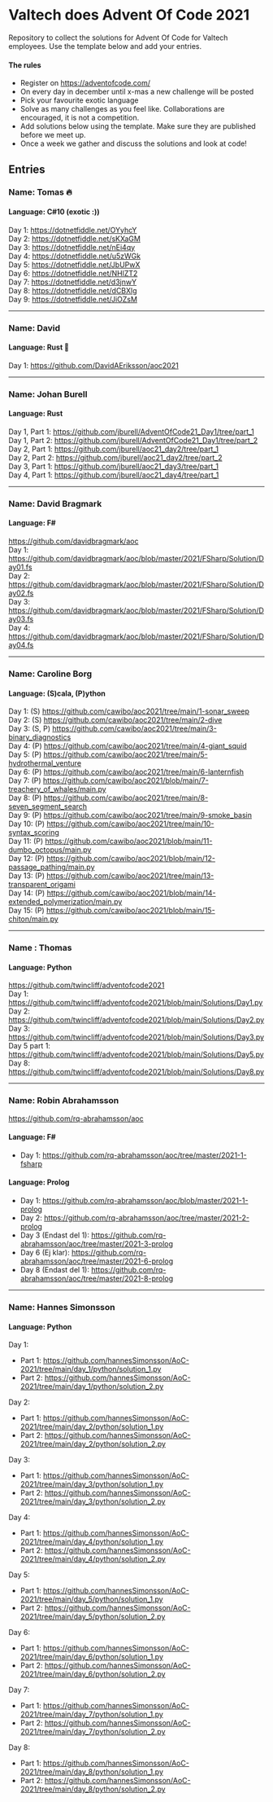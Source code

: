 # Valtech does Advent Of Code 2021
Repository to collect the solutions for Advent Of Code for Valtech employees. Use the template below and add your entries.

#### The rules
* Register on https://adventofcode.com/
* On every day in december until x-mas a new challenge will be posted
* Pick your favourite exotic language
* Solve as many challenges as you feel like. Collaborations are encouraged, it is not a competition.
* Add solutions below using the template. Make sure they are published before we meet up.
* Once a week we gather and discuss the solutions and look at code!

## Entries
### Name: Tomas 🔥
#### Language: C#10 (exotic :))
Day 1: https://dotnetfiddle.net/OYyhcY  
Day 2: https://dotnetfiddle.net/sKXaGM  
Day 3: https://dotnetfiddle.net/nEi4qy  
Day 4: https://dotnetfiddle.net/u5zWGk  
Day 5: https://dotnetfiddle.net/JbUPwX  
Day 6: https://dotnetfiddle.net/NHlZT2  
Day 7: https://dotnetfiddle.net/d3jnwY  
Day 8: https://dotnetfiddle.net/dCBXlg  
Day 9: https://dotnetfiddle.net/JiOZsM

---
### Name: David
#### Language: Rust 😬
Day 1: https://github.com/DavidAEriksson/aoc2021

---
### Name: Johan Burell
#### Language: Rust  
Day 1, Part 1: https://github.com/jburell/AdventOfCode21_Day1/tree/part_1  
Day 1, Part 2: https://github.com/jburell/AdventOfCode21_Day1/tree/part_2  
Day 2, Part 1: https://github.com/jburell/aoc21_day2/tree/part_1  
Day 2, Part 2: https://github.com/jburell/aoc21_day2/tree/part_2  
Day 3, Part 1: https://github.com/jburell/aoc21_day3/tree/part_1  
Day 4, Part 1: https://github.com/jburell/aoc21_day4/tree/part_1

---
### Name: David Bragmark
#### Language: F#
https://github.com/davidbragmark/aoc  
Day 1: https://github.com/davidbragmark/aoc/blob/master/2021/FSharp/Solution/Day01.fs  
Day 2: https://github.com/davidbragmark/aoc/blob/master/2021/FSharp/Solution/Day02.fs  
Day 3: https://github.com/davidbragmark/aoc/blob/master/2021/FSharp/Solution/Day03.fs  
Day 4: https://github.com/davidbragmark/aoc/blob/master/2021/FSharp/Solution/Day04.fs  

---
### Name: Caroline Borg
#### Language: (S)cala, (P)ython
Day 1:  (S) https://github.com/cawibo/aoc2021/tree/main/1-sonar_sweep  
Day 2:  (S) https://github.com/cawibo/aoc2021/tree/main/2-dive  
Day 3:  (S, P) https://github.com/cawibo/aoc2021/tree/main/3-binary_diagnostics  
Day 4:  (P) https://github.com/cawibo/aoc2021/tree/main/4-giant_squid  
Day 5:  (P) https://github.com/cawibo/aoc2021/tree/main/5-hydrothermal_venture  
Day 6:  (P) https://github.com/cawibo/aoc2021/tree/main/6-lanternfish  
Day 7:  (P) https://github.com/cawibo/aoc2021/blob/main/7-treachery_of_whales/main.py  
Day 8:  (P) https://github.com/cawibo/aoc2021/tree/main/8-seven_segment_search  
Day 9:  (P) https://github.com/cawibo/aoc2021/tree/main/9-smoke_basin  
Day 10: (P) https://github.com/cawibo/aoc2021/tree/main/10-syntax_scoring  
Day 11: (P) https://github.com/cawibo/aoc2021/blob/main/11-dumbo_octopus/main.py  
Day 12: (P) https://github.com/cawibo/aoc2021/blob/main/12-passage_pathing/main.py  
Day 13: (P) https://github.com/cawibo/aoc2021/tree/main/13-transparent_origami  
Day 14: (P) https://github.com/cawibo/aoc2021/blob/main/14-extended_polymerization/main.py  
Day 15: (P) https://github.com/cawibo/aoc2021/blob/main/15-chiton/main.py  


---
### Name : Thomas
#### Language: Python
https://github.com/twincliff/adventofcode2021  
Day 1: https://github.com/twincliff/adventofcode2021/blob/main/Solutions/Day1.py  
Day 2: https://github.com/twincliff/adventofcode2021/blob/main/Solutions/Day2.py  
Day 3: https://github.com/twincliff/adventofcode2021/blob/main/Solutions/Day3.py  
Day 5 part 1: https://github.com/twincliff/adventofcode2021/blob/main/Solutions/Day5.py  
Day 8: https://github.com/twincliff/adventofcode2021/blob/main/Solutions/Day8.py  

---
### Name: Robin Abrahamsson
https://github.com/rq-abrahamsson/aoc
#### Language: F#
* Day 1: https://github.com/rq-abrahamsson/aoc/tree/master/2021-1-fsharp
#### Language: Prolog
* Day 1: https://github.com/rq-abrahamsson/aoc/blob/master/2021-1-prolog
* Day 2: https://github.com/rq-abrahamsson/aoc/tree/master/2021-2-prolog
* Day 3 (Endast del 1): https://github.com/rq-abrahamsson/aoc/tree/master/2021-3-prolog
* Day 6 (Ej klar): https://github.com/rq-abrahamsson/aoc/tree/master/2021-6-prolog
* Day 8 (Endast del 1): https://github.com/rq-abrahamsson/aoc/tree/master/2021-8-prolog

---
### Name: Hannes Simonsson
#### Language: Python
Day 1:
- Part 1: https://github.com/hannesSimonsson/AoC-2021/tree/main/day_1/python/solution_1.py
- Part 2: https://github.com/hannesSimonsson/AoC-2021/tree/main/day_1/python/solution_2.py

Day 2:
- Part 1: https://github.com/hannesSimonsson/AoC-2021/tree/main/day_2/python/solution_1.py
- Part 2: https://github.com/hannesSimonsson/AoC-2021/tree/main/day_2/python/solution_2.py

Day 3:
- Part 1: https://github.com/hannesSimonsson/AoC-2021/tree/main/day_3/python/solution_1.py
- Part 2: https://github.com/hannesSimonsson/AoC-2021/tree/main/day_3/python/solution_2.py

Day 4:
- Part 1: https://github.com/hannesSimonsson/AoC-2021/tree/main/day_4/python/solution_1.py
- Part 2: https://github.com/hannesSimonsson/AoC-2021/tree/main/day_4/python/solution_2.py

Day 5:
- Part 1: https://github.com/hannesSimonsson/AoC-2021/tree/main/day_5/python/solution_1.py
- Part 2: https://github.com/hannesSimonsson/AoC-2021/tree/main/day_5/python/solution_2.py

Day 6:
- Part 1: https://github.com/hannesSimonsson/AoC-2021/tree/main/day_6/python/solution_1.py
- Part 2: https://github.com/hannesSimonsson/AoC-2021/tree/main/day_6/python/solution_2.py

Day 7:
- Part 1: https://github.com/hannesSimonsson/AoC-2021/tree/main/day_7/python/solution_1.py
- Part 2: https://github.com/hannesSimonsson/AoC-2021/tree/main/day_7/python/solution_2.py

Day 8:
- Part 1: https://github.com/hannesSimonsson/AoC-2021/tree/main/day_8/python/solution_1.py
- Part 2: https://github.com/hannesSimonsson/AoC-2021/tree/main/day_8/python/solution_2.py
